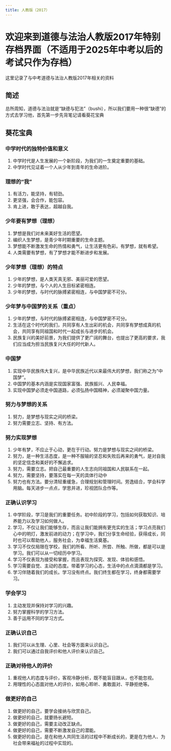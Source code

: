 ```yaml
---
title: 人教版（2017）
---
```


# 欢迎来到道德与法治人教版2017年特别存档界面（不适用于2025年中考以后的考试只作为存档）

这里记录了与中考道德与法治人教版2017年相关的资料

## 简述

总所周知，道德与法治就是“缺德与犯法”（bushi），所以我们要用一种很“缺德”的方式去学习他，首先第一步先背笔记请看葵花宝典

## 葵花宝典

### 中学时代的独特价值和意义

1. 中学时代是人生发展的一个新阶段，为我们的一生奠定重要的基础。
2. 中学时代见证着一个人从少年到青年的生命进阶。

### 理想的“我”

1. 有活力，能坚持，有韧劲。
2. 更坚强，会合作，能包容。
3. 肯上进，敢于表达，超越自我。

### 少年要有梦想（理想）

1. 梦想是我们对未来美好生活的愿望。
2. 编织人生梦想，是青少年时期重要的生命主题。
3. 梦想能不断激发生命的热情和勇气，让生活更有色彩。有梦想，就有希望。
4. 人类需要有梦想，有了梦想才能不断进步和发展。

### 少年梦想（理想）的特点

1. 少年的梦想，是人类天真无邪、美丽可爱的愿望。
2. 少年的梦想，与个人的人生目标紧密相连。
3. 少年的梦想，与时代的脉搏紧密相连，与中国梦密不可分。

### 少年梦与中国梦的关系（重点）

1. 少年的梦想，与时代的脉搏紧密相连，与中国梦密不可分。
2. 生活在这个时代的我们，共同享有人生出彩的机会，共同享有梦想成真的机会，共同享有同祖国和时代一起成长与进步的机会。
3. 民族复兴的美好前景，为我们提供了更广阔的舞台，也提出了更高的要求，我们应当成为担当民族复兴大任的时代新人。

### 中国梦

1. 实现中华民族伟大复兴，是中华民族近代以来最伟大的梦想，我们称之为“中国梦”。
2. 中国梦的基本内涵是实现国家富强、民族振兴、人民幸福。
3. 实现中国梦必须走中国道路，必须弘扬中国精神，必须凝聚中国力量。

### 努力与梦想的关系

1. 努力，是梦想与现实之间的桥梁。
2. 努力需要立志、坚持、有方法。

### 努力实现梦想

1. 少年有梦，不应止于心动，更在于行动。努力是梦想与现实之间的桥梁。
2. 努力，是一种生活态度，是一种不服输的坚忍和失败后再来的勇气，是对自我的坚定信念和美好的不懈追求。
3. 努力，需要立志。把自己最重要的人生志向同祖国和人民联系在一起。
4. 努力，需要坚持，要落实在每一天的具体行动中
5. 努力也有方法。要分清轻重缓急，合理规划和管理时间。劳逸结合，学会科学用脑。每天进步一点点，学思并进，珍视团队合作等。

### 正确认识学习

1. 中学阶段，学习是我们的重要任务。初中阶段的学习，包括如何获取知识、培养能力以及学习如何做人。
2. 学习，不仅让我们能够生存，而且让我们能拥有更充实的生活；学习点亮我们心中的明灯，激发前进的动力；在学习中，我们分享生命经验，获得成长，同时也可以帮助他人，服务社会，为幸福生活奠基。
3. 学习不仅仅局限在学校，我们的所看、所听、所尝、所触、所做，都是可以是学习。我们可以从一切经历中学习。
4. 学习不仅表现为接受和掌握，而且表现为探究、发现、体验和感悟。
5. 学习需要自觉、主动的态度。带着学习的心态，生活中的点点滴滴都是学习。
6. 学习伴随着我们的成长。学习没有终点。我们终生都在学习，终身都需要学习。

### 学会学习

1. 主动发现并保持对学习的兴趣。
2. 努力掌握科学的学习方法。
3. 善于运用不同的学习方式。

### 正确认识自己

1. 我们可以从生理、心里、社会等方面来认识自己。
2. 我们可以通过自我评价和他人评价来认识自己。

### 正确对待他人的评价

1. 重视他人的态度与评价，客观冷静分析，既不能盲目跟从，也不能忽视。
2. 用理性的心态面对他人的评价，如用心聆听、勇敢面对、平静拒绝等。

### 做更好的自己

1. 做更好的自己，要学会接纳与欣赏自己。
2. 做更好的自己，就要扬长避短。
3. 做更好的自己，需要主动改正缺点。
4. 做更好的自己，需要不断激发自己的潜能。
5. 做更好的自己，是在和他人共同生活的过程中不断成长的，更是在为他人、为社会带来福祉的过程中实现的。